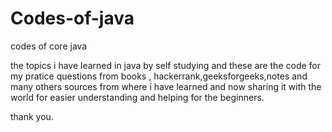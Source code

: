 # Codes-of-java 

codes of core java 

the topics i have learned in java by self studying and these are the code for my pratice questions from books , hackerrank,geeksforgeeks,notes and many others sources from where i have learned and now sharing it with the world for easier understanding and helping for the beginners.

thank you. 
